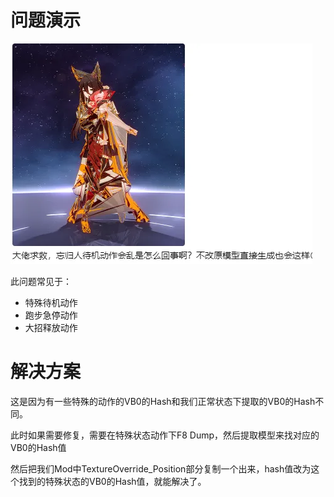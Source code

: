 # 问题演示

![alt text](image.png)

此问题常见于：

- 特殊待机动作
- 跑步急停动作
- 大招释放动作
# 解决方案
这是因为有一些特殊的动作的VB0的Hash和我们正常状态下提取的VB0的Hash不同。

此时如果需要修复，需要在特殊状态动作下F8 Dump，然后提取模型来找对应的VB0的Hash值

然后把我们Mod中TextureOverride_Position部分复制一个出来，hash值改为这个找到的特殊状态的VB0的Hash值，就能解决了。


